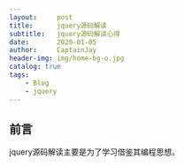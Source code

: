 ```yaml
---
layout:     post
title:      jquery源码解读
subtitle:   jquery源码解读心得
date:       2020-01-05
author:     CaptainJay
header-img: img/home-bg-o.jpg
catalog: true
tags:
    - Blog
    - jquery
---
```


## 前言
   jquery源码解读主要是为了学习借鉴其编程思想。
   

